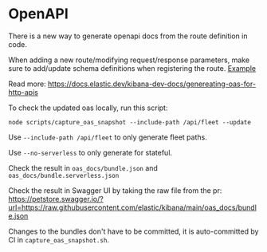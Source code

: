 # OpenAPI

There is a new way to generate openapi docs from the route definition in code.

When adding a new route/modifying request/response parameters, make sure to add/update schema definitions when registering the route.
[Example](https://github.com/elastic/kibana/blob/5ea1ab0b8a21764aa54a5ef9650a0d8046f3f0a8/x-pack/platform/plugins/shared/fleet/server/routes/agent/index.ts#L96-L123)

Read more: https://docs.elastic.dev/kibana-dev-docs/genereating-oas-for-http-apis 

To check the updated oas locally, run this script:

```
node scripts/capture_oas_snapshot --include-path /api/fleet --update
```

Use `--include-path /api/fleet` to only generate fleet paths.

Use `--no-serverless` to only generate for stateful.

Check the result in `oas_docs/bundle.json` and `oas_docs/bundle.serverless.json`

Check the result in Swagger UI by taking the raw file from the pr: https://petstore.swagger.io/?url=https://raw.githubusercontent.com/elastic/kibana/main/oas_docs/bundle.json

Changes to the bundles don't have to be committed, it is auto-committed by CI in `capture_oas_snapshot.sh`.
